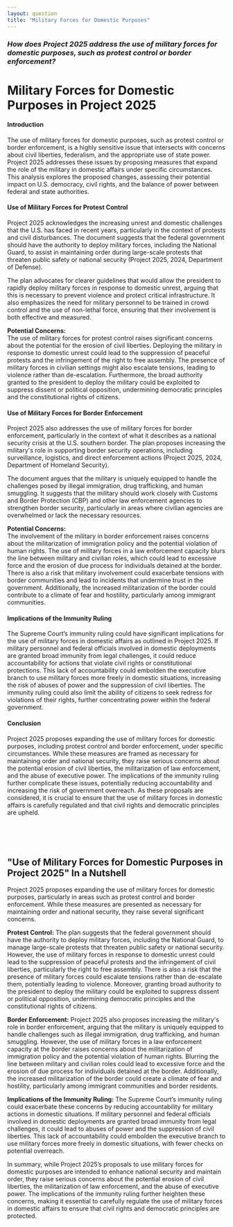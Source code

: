 ```yaml
---
layout: question
title: "Military Forces for Domestic Purposes"
---
```


### *How does Project 2025 address the use of military forces for domestic purposes, such as protest control or border enforcement?*


# **Military Forces for Domestic Purposes in Project 2025**

#### **Introduction**

The use of military forces for domestic purposes, such as protest control or border enforcement, is a highly sensitive issue that intersects with concerns about civil liberties, federalism, and the appropriate use of state power. Project 2025 addresses these issues by proposing measures that expand the role of the military in domestic affairs under specific circumstances. This analysis explores the proposed changes, assessing their potential impact on U.S. democracy, civil rights, and the balance of power between federal and state authorities.

#### **Use of Military Forces for Protest Control**

Project 2025 acknowledges the increasing unrest and domestic challenges that the U.S. has faced in recent years, particularly in the context of protests and civil disturbances. The document suggests that the federal government should have the authority to deploy military forces, including the National Guard, to assist in maintaining order during large-scale protests that threaten public safety or national security (Project 2025, 2024, Department of Defense).

The plan advocates for clearer guidelines that would allow the president to rapidly deploy military forces in response to domestic unrest, arguing that this is necessary to prevent violence and protect critical infrastructure. It also emphasizes the need for military personnel to be trained in crowd control and the use of non-lethal force, ensuring that their involvement is both effective and measured.

**Potential Concerns:**  
The use of military forces for protest control raises significant concerns about the potential for the erosion of civil liberties. Deploying the military in response to domestic unrest could lead to the suppression of peaceful protests and the infringement of the right to free assembly. The presence of military forces in civilian settings might also escalate tensions, leading to violence rather than de-escalation. Furthermore, the broad authority granted to the president to deploy the military could be exploited to suppress dissent or political opposition, undermining democratic principles and the constitutional rights of citizens.

#### **Use of Military Forces for Border Enforcement**

Project 2025 also addresses the use of military forces for border enforcement, particularly in the context of what it describes as a national security crisis at the U.S. southern border. The plan proposes increasing the military's role in supporting border security operations, including surveillance, logistics, and direct enforcement actions (Project 2025, 2024, Department of Homeland Security).

The document argues that the military is uniquely equipped to handle the challenges posed by illegal immigration, drug trafficking, and human smuggling. It suggests that the military should work closely with Customs and Border Protection (CBP) and other law enforcement agencies to strengthen border security, particularly in areas where civilian agencies are overwhelmed or lack the necessary resources.

**Potential Concerns:**  
The involvement of the military in border enforcement raises concerns about the militarization of immigration policy and the potential violation of human rights. The use of military forces in a law enforcement capacity blurs the line between military and civilian roles, which could lead to excessive force and the erosion of due process for individuals detained at the border. There is also a risk that military involvement could exacerbate tensions with border communities and lead to incidents that undermine trust in the government. Additionally, the increased militarization of the border could contribute to a climate of fear and hostility, particularly among immigrant communities.

#### **Implications of the Immunity Ruling**

The Supreme Court’s immunity ruling could have significant implications for the use of military forces in domestic affairs as outlined in Project 2025. If military personnel and federal officials involved in domestic deployments are granted broad immunity from legal challenges, it could reduce accountability for actions that violate civil rights or constitutional protections. This lack of accountability could embolden the executive branch to use military forces more freely in domestic situations, increasing the risk of abuses of power and the suppression of civil liberties. The immunity ruling could also limit the ability of citizens to seek redress for violations of their rights, further concentrating power within the federal government.

#### **Conclusion**

Project 2025 proposes expanding the use of military forces for domestic purposes, including protest control and border enforcement, under specific circumstances. While these measures are framed as necessary for maintaining order and national security, they raise serious concerns about the potential erosion of civil liberties, the militarization of law enforcement, and the abuse of executive power. The implications of the immunity ruling further complicate these issues, potentially reducing accountability and increasing the risk of government overreach. As these proposals are considered, it is crucial to ensure that the use of military forces in domestic affairs is carefully regulated and that civil rights and democratic principles are upheld.

<br><br><br>

## <span id="nutshell">"Use of Military Forces for Domestic Purposes in Project 2025" In a Nutshell</span>

Project 2025 proposes expanding the use of military forces for domestic purposes, particularly in areas such as protest control and border enforcement. While these measures are presented as necessary for maintaining order and national security, they raise several significant concerns.

**Protest Control:** The plan suggests that the federal government should have the authority to deploy military forces, including the National Guard, to manage large-scale protests that threaten public safety or national security. However, the use of military forces in response to domestic unrest could lead to the suppression of peaceful protests and the infringement of civil liberties, particularly the right to free assembly. There is also a risk that the presence of military forces could escalate tensions rather than de-escalate them, potentially leading to violence. Moreover, granting broad authority to the president to deploy the military could be exploited to suppress dissent or political opposition, undermining democratic principles and the constitutional rights of citizens.

**Border Enforcement:** Project 2025 also proposes increasing the military's role in border enforcement, arguing that the military is uniquely equipped to handle challenges such as illegal immigration, drug trafficking, and human smuggling. However, the use of military forces in a law enforcement capacity at the border raises concerns about the militarization of immigration policy and the potential violation of human rights. Blurring the line between military and civilian roles could lead to excessive force and the erosion of due process for individuals detained at the border. Additionally, the increased militarization of the border could create a climate of fear and hostility, particularly among immigrant communities and border residents.

**Implications of the Immunity Ruling:** The Supreme Court’s immunity ruling could exacerbate these concerns by reducing accountability for military actions in domestic situations. If military personnel and federal officials involved in domestic deployments are granted broad immunity from legal challenges, it could lead to abuses of power and the suppression of civil liberties. This lack of accountability could embolden the executive branch to use military forces more freely in domestic situations, with fewer checks on potential overreach.

In summary, while Project 2025’s proposals to use military forces for domestic purposes are intended to enhance national security and maintain order, they raise serious concerns about the potential erosion of civil liberties, the militarization of law enforcement, and the abuse of executive power. The implications of the immunity ruling further heighten these concerns, making it essential to carefully regulate the use of military forces in domestic affairs to ensure that civil rights and democratic principles are protected.

